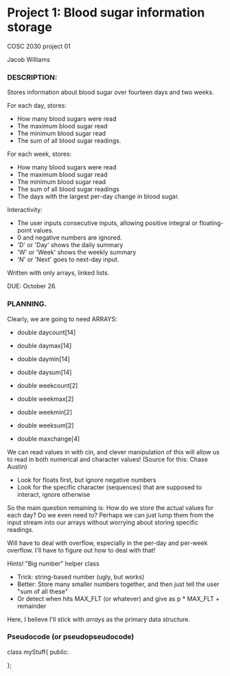 # Project 1: Blood sugar information storage
COSC 2030 project 01

Jacob Williams

### DESCRIPTION:
Stores information about blood sugar over fourteen days and two weeks.


For each day, stores:
- How many blood sugars were read
- The maximum blood sugar read
- The minimum blood sugar read
- The sum of all blood sugar readings.


For each week, stores:
- How many blood sugars were read
- The maximum blood sugar read
- The minimum blood sugar read
- The sum of all blood sugar readings
- The days with the largest per-day change in blood sugar.


Interactivity:
- The user inputs consecutive inputs, allowing positive integral or floating-point values.
- 0 and negative numbers are ignored.
- 'D' or 'Day' shows the daily summary
- 'W' or 'Week' shows the weekly summary
- 'N' or 'Next' goes to next-day input.


Written with only arrays, linked lists.

DUE: October 26.

### PLANNING.
Clearly, we are going to need ARRAYS:
- double daycount[14]
- double daymax[14]
- double daymin[14]
- double daysum[14]

- double weekcount[2]
- double weekmax[2]
- double weekmin[2]
- double weeksum[2]
- double maxchange[4]


We can read values in with cin, and clever manipulation of this will allow us to read in both numerical and character values! (Source for this: Chase Austin)
- Look for floats first, but ignore negative numbers
- Look for the specific character (sequences) that are supposed to interact, ignore otherwise


So the main question remaining is: How do we store the actual values for each day? Do we even need to? 
Perhaps we can just lump them from the input stream into our arrays without worrying about storing specific readings.

Will have to deal with overflow, especially in the per-day and per-week overflow. I'll have to figure out how to deal with that!

Hints! "Big number" helper class
- Trick: string-based number (ugly, but works)
- Better: Store many smaller numbers together, and then just tell the user "sum of all these"
- Or detect when hits MAX_FLT (or whatever) and give as p \* MAX_FLT + remainder

Here, I believe I'll stick with *arrays* as the primary data structure.


### Pseudocode (or pseudopseudocode)


class myStuff{
public:

};
